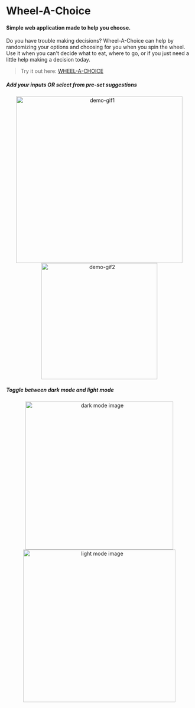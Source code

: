 # Wheel-A-Choice

#### Simple web application made to help you choose.

Do you have trouble making decisions? Wheel-A-Choice can help by randomizing your options and choosing for you when you spin the wheel. Use it when you can't decide what to eat, where to go, or if you just need a little help making a decision today.

> Try it out here: [WHEEL-A-CHOICE](https://wheel-a-choice.web.app)

##### Add your inputs OR select from pre-set suggestions
<div id="demo" align="center">
  <img width="450" alt="demo-gif1" src="https://github.com/wiris316/spinwheel_app/assets/124114572/c6796c76-98b0-4b6a-a9ef-8ed9ee79d4a3">
  <img width="314" alt="demo-gif2" src="https://github.com/wiris316/spinwheel_app/assets/124114572/a2b832c1-ee10-448a-ac72-26476a207aa4">
</div>

##### Toggle between dark mode and light mode
<div id="screenshots" align="center">
  <img width="400" alt="dark mode image" src="https://github.com/wiris316/spinwheel_app/assets/124114572/5ddf3ac0-2572-49b3-aeb1-8857a51ab54c">
  <img width="412" alt="light mode image" src="https://github.com/wiris316/spinwheel_app/assets/124114572/297a2f49-a4e6-4af2-90fd-1a4bdb067a32">
</div>
